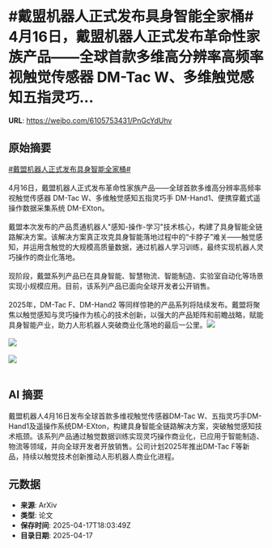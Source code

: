 # #戴盟机器人正式发布具身智能全家桶# 4月16日，戴盟机器人正式发布革命性家族产品——全球首款多维高分辨率高频率视触觉传感器 DM-Tac W、多维触觉感知五指灵巧...

**URL**: https://weibo.com/6105753431/PnGcYdUhv

## 原始摘要

<a href="https://m.weibo.cn/search?containerid=231522type%3D1%26t%3D10%26q%3D%23%E6%88%B4%E7%9B%9F%E6%9C%BA%E5%99%A8%E4%BA%BA%E6%AD%A3%E5%BC%8F%E5%8F%91%E5%B8%83%E5%85%B7%E8%BA%AB%E6%99%BA%E8%83%BD%E5%85%A8%E5%AE%B6%E6%A1%B6%23&amp;extparam=%23%E6%88%B4%E7%9B%9F%E6%9C%BA%E5%99%A8%E4%BA%BA%E6%AD%A3%E5%BC%8F%E5%8F%91%E5%B8%83%E5%85%B7%E8%BA%AB%E6%99%BA%E8%83%BD%E5%85%A8%E5%AE%B6%E6%A1%B6%23" data-hide=""><span class="surl-text">#戴盟机器人正式发布具身智能全家桶#</span></a> <br><br>4月16日，戴盟机器人正式发布革命性家族产品——全球首款多维高分辨率高频率视触觉传感器 DM-Tac W、多维触觉感知五指灵巧手 DM-Hand1、便携穿戴式遥操作数据采集系统 DM-EXton。<br><br>戴盟本次发布的产品贯通机器人"感知-操作-学习"技术核心，构建了具身智能全链路解决方案。该解决方案真正攻克具身智能落地过程中的“卡脖子”难关——触觉感知，并运用含触觉的大规模高质量数据，通过机器人学习训练，最终实现机器人灵巧操作的商业化落地。<br><br>现阶段，戴盟系列产品已在具身智能、智慧物流、智能制造、实验室自动化等场景实现小规模应用。目前，该系列产品已面向全球开发者公开销售。<br><br>2025年，DM-Tac F、DM-Hand2 等同样惊艳的产品系列将陆续发布。戴盟将聚焦以触觉感知与灵巧操作为核心的技术创新，以强大的产品矩阵和前瞻战略，赋能具身智能产业，助力人形机器人突破商业化落地的最后一公里。<img style="" src="https://tvax3.sinaimg.cn/large/006Fd7o3ly1i0jttxkpv2j32w740le81.jpg" referrerpolicy="no-referrer"><br><br><img style="" src="https://tvax2.sinaimg.cn/large/006Fd7o3ly1i0jttww8oxj30ox0e4762.jpg" referrerpolicy="no-referrer"><br><br><img style="" src="https://tvax4.sinaimg.cn/large/006Fd7o3ly1i0jttwyr2jj31zv0vzh05.jpg" referrerpolicy="no-referrer"><br><br>

## AI 摘要

戴盟机器人4月16日发布全球首款多维视触觉传感器DM-Tac W、五指灵巧手DM-Hand1及遥操作系统DM-EXton，构建具身智能全链路解决方案，突破触觉感知技术瓶颈。该系列产品通过触觉数据训练实现灵巧操作商业化，已应用于智能制造、物流等领域，并向全球开发者开放销售。公司计划2025年推出DM-Tac F等新品，持续以触觉技术创新推动人形机器人商业化进程。

## 元数据

- **来源**: ArXiv
- **类型**: 论文
- **保存时间**: 2025-04-17T18:03:49Z
- **目录日期**: 2025-04-17
